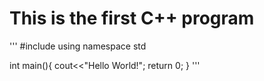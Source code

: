 # This is the first C++ program

'''
#include<iostream>
using namespace std

int main(){
	cout<<"Hello World!";
	return 0;
}
'''